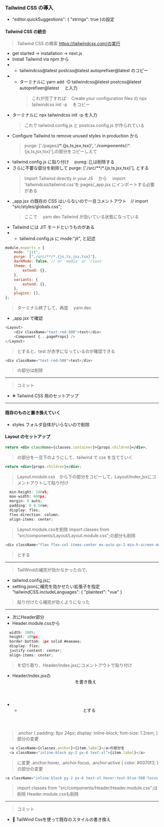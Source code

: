 ### Tailwind CSS の導入
- "editor.quickSuggestions": { "strings": true }の設定
#### Tailwind CSS の統合

> Tailwind CSS の検索 https://tailwindcss.com/の実行

- get started → installation → next.js
- Install Tailwind via npm から
- - tailwindcss@latest postcss@latest autoprefixer@latest のコピー
- - ターミナルに yarn add -D tailwindcss@latest postcss@latest autoprefixer@latest 　と入力
    > これが完了すれば　 Create your configuration files の npx tailwindcss init -p 　をコピー
- ターミナルに npx tailwindcss init -p を入力
  > これで tailwind.config.js と postcss.config.js が作られている
- Configure Tailwind to remove unused styles in production から
  > purge: ['./pages/**/*.{js,ts,jsx,tsx}', './components/**/*.{js,ts,jsx,tsx}'],の部分をコピーしえて
- tailwind.config.js に貼り付け　 pureg: [],は削除する
- さらに不要な部分を削除して purge: ['./src/**/*.{js,ts,jsx,tsx}'], とする
  > Import Tailwind directly in your JS 　から　 import 'tailwindcss/tailwind.css'を pages/\_app.jsx にインポートする必要がある
- \_app.jsx の既存の CSS はいらないので一旦コメントアウト　// import "src/styles/globals.css";
  > ここで　 yarn dev Tailwind が効いている状態になっている
- Tailwind には JIT モードというものがある
- - tailwind.config.js に mode:"jit", と記述

```js
module.exports = {
	mode: "jit",
	purge: ["./src/**/*.{js,ts,jsx,tsx}"],
	darkMode: false, // or 'media' or 'class'
	theme: {
		extend: {},
	},
	variants: {
		extend: {},
	},
	plugins: [],
};
```

> ターミナル終了して、再度　 yarn dev

- \_app.jsx で確認

```js
<Layout>
	<div className="text-red-500">test</div>
	<Component {...pageProps} />
</Layout>
```

> とすると、test が赤字になっているのが確認できる

```js
<div className="text-red-500">test</div>
```

> の部分は削除

---

> コミット

- ➕ Tailwind CSS 用のセットアップ

---

#### 既存のものと置き換えていく

- styles フォルダ自体がいらないので削除

#### Layout のセットアップ

```jsx
return <div className={classes.container}>{props.children}</div>;
```

> の部分を一旦下のようにして、tailwind で css を当てていく

```jsx
return <div>{props.children}</div>;
```
> Layout.module.css　から下の部分をコピーして、Layout/index,jsxにコメントアウトして貼り付け
```js
  min-height: 100vh;
  max-width: 600px;
  margin: 0 auto;
  padding: 0 0.5rem;
  display: flex;
  flex-direction: column;
  align-items: center;
```
> Layout.module.cssを削除
> import classes from "src/components/Layout/Layout.module.css";の部分も削除
```js
<div className="flex flex-col items-center mx-auto px-2 min-h-screen max-w-2xl ">{props.children}</div>;
```
> とする
---
> TailWindの補完が効かなかったので、
- tailwind.config.jsに
- setting.jsonに補完を効かせたい拡張子を指定
"tailwindCSS.includeLanguages": {
        "plaintext": "vue"
}
> 貼り付けたら補完が効くようになった
---
- 次にHeader部分
- Header.module.cssから
```js
  width: 100%;
  height: 100px;
  border-bottom: 1px solid #eaeaea;
  display: flex;
  justify-content: center;
  align-items: center; 
```
> を切り取り、Header/index.jsxにコメントアウトで貼り付け
- Header/index.jsxの<header className={classes.header}>を書き換え
- - <header className="flex justify-center items-center border-b min-w-full h-24">とする
> .anchor {
  padding: 8px 24px;
  display: inline-block;
  font-size: 1.2rem;
} 部分の変更
```js
  <a className={classes.anchor}>{item.label}</a>の部分を
  <a className="inline-block py-2 px-6 text-xl">{item.label}</a> 
```
> に変更
> .anchor:hover,
.anchor:focus,
.anchor:active {
  color: #0070f3; 
}の部分の変更
```js
<a className="inline-block py-2 px-6 text-xl hover:text-blue-500 focus:text-blue-500 active:text-blue-500">{item.label}</a>となる
```
> import classes from "src/components/Header/Header.module.css";は削除
> Header.module.cssも削除
---
> コミット
- 💄 TailWind Cssを使って既存のスタイルの書き換え




